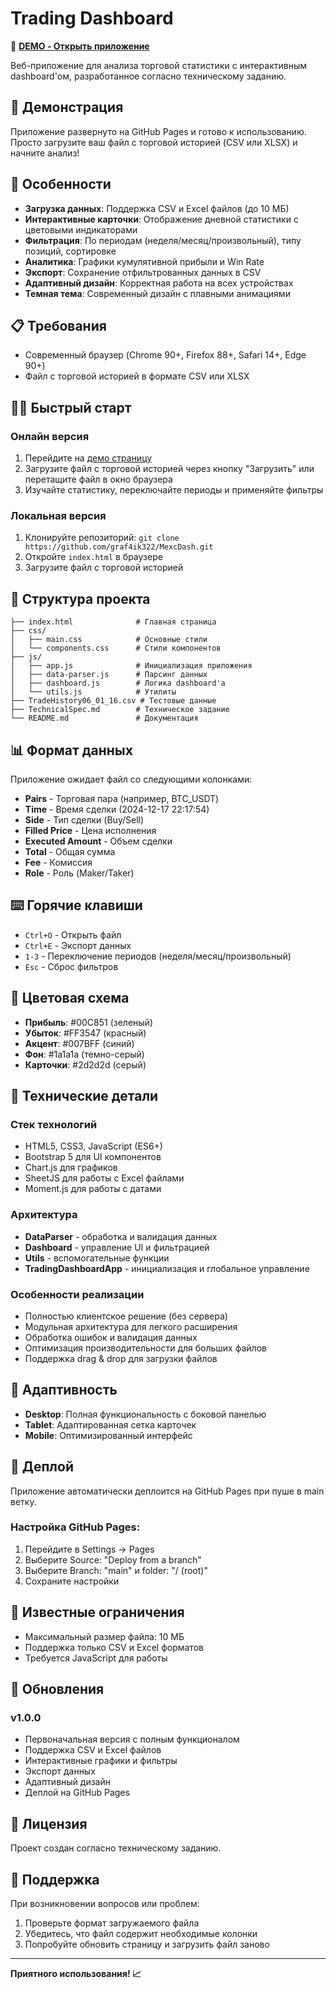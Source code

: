 # Trading Dashboard

🚀 **[DEMO - Открыть приложение](https://graf4ik322.github.io/MexcDash/)**

Веб-приложение для анализа торговой статистики с интерактивным dashboard'ом, разработанное согласно техническому заданию.

## 🌟 Демонстрация

Приложение развернуто на GitHub Pages и готово к использованию. Просто загрузите ваш файл с торговой историей (CSV или XLSX) и начните анализ!

## 🚀 Особенности

- **Загрузка данных**: Поддержка CSV и Excel файлов (до 10 МБ)
- **Интерактивные карточки**: Отображение дневной статистики с цветовыми индикаторами
- **Фильтрация**: По периодам (неделя/месяц/произвольный), типу позиций, сортировке
- **Аналитика**: Графики кумулятивной прибыли и Win Rate
- **Экспорт**: Сохранение отфильтрованных данных в CSV
- **Адаптивный дизайн**: Корректная работа на всех устройствах
- **Темная тема**: Современный дизайн с плавными анимациями

## 📋 Требования

- Современный браузер (Chrome 90+, Firefox 88+, Safari 14+, Edge 90+)
- Файл с торговой историей в формате CSV или XLSX

## 🏃‍♂️ Быстрый старт

### Онлайн версия
1. Перейдите на [демо страницу](https://graf4ik322.github.io/MexcDash/)
2. Загрузите файл с торговой историей через кнопку "Загрузить" или перетащите файл в окно браузера
3. Изучайте статистику, переключайте периоды и применяйте фильтры

### Локальная версия
1. Клонируйте репозиторий: `git clone https://github.com/graf4ik322/MexcDash.git`
2. Откройте `index.html` в браузере
3. Загрузите файл с торговой историей

## 📁 Структура проекта

```
├── index.html              # Главная страница
├── css/
│   ├── main.css            # Основные стили
│   └── components.css      # Стили компонентов
├── js/
│   ├── app.js              # Инициализация приложения
│   ├── data-parser.js      # Парсинг данных
│   ├── dashboard.js        # Логика dashboard'а
│   └── utils.js            # Утилиты
├── TradeHistory06_01_16.csv # Тестовые данные
├── TechnicalSpec.md        # Техническое задание
└── README.md               # Документация
```

## 📊 Формат данных

Приложение ожидает файл со следующими колонками:

- **Pairs** - Торговая пара (например, BTC_USDT)
- **Time** - Время сделки (2024-12-17 22:17:54)
- **Side** - Тип сделки (Buy/Sell)
- **Filled Price** - Цена исполнения
- **Executed Amount** - Объем сделки
- **Total** - Общая сумма
- **Fee** - Комиссия
- **Role** - Роль (Maker/Taker)

## ⌨️ Горячие клавиши

- `Ctrl+O` - Открыть файл
- `Ctrl+E` - Экспорт данных
- `1-3` - Переключение периодов (неделя/месяц/произвольный)
- `Esc` - Сброс фильтров

## 🎨 Цветовая схема

- **Прибыль**: #00C851 (зеленый)
- **Убыток**: #FF3547 (красный)
- **Акцент**: #007BFF (синий)
- **Фон**: #1a1a1a (темно-серый)
- **Карточки**: #2d2d2d (серый)

## 🔧 Технические детали

### Стек технологий
- HTML5, CSS3, JavaScript (ES6+)
- Bootstrap 5 для UI компонентов
- Chart.js для графиков
- SheetJS для работы с Excel файлами
- Moment.js для работы с датами

### Архитектура
- **DataParser** - обработка и валидация данных
- **Dashboard** - управление UI и фильтрацией
- **Utils** - вспомогательные функции
- **TradingDashboardApp** - инициализация и глобальное управление

### Особенности реализации
- Полностью клиентское решение (без сервера)
- Модульная архитектура для легкого расширения
- Обработка ошибок и валидация данных
- Оптимизация производительности для больших файлов
- Поддержка drag & drop для загрузки файлов

## 📱 Адаптивность

- **Desktop**: Полная функциональность с боковой панелью
- **Tablet**: Адаптированная сетка карточек
- **Mobile**: Оптимизированный интерфейс

## 🚀 Деплой

Приложение автоматически деплоится на GitHub Pages при пуше в main ветку.

### Настройка GitHub Pages:
1. Перейдите в Settings → Pages
2. Выберите Source: "Deploy from a branch"
3. Выберите Branch: "main" и folder: "/ (root)"
4. Сохраните настройки

## 🐛 Известные ограничения

- Максимальный размер файла: 10 МБ
- Поддержка только CSV и Excel форматов
- Требуется JavaScript для работы

## 🔄 Обновления

### v1.0.0
- Первоначальная версия с полным функционалом
- Поддержка CSV и Excel файлов
- Интерактивные графики и фильтры
- Экспорт данных
- Адаптивный дизайн
- Деплой на GitHub Pages

## 📄 Лицензия

Проект создан согласно техническому заданию.

## 🤝 Поддержка

При возникновении вопросов или проблем:
1. Проверьте формат загружаемого файла
2. Убедитесь, что файл содержит необходимые колонки
3. Попробуйте обновить страницу и загрузить файл заново

---

**Приятного использования! 📈**